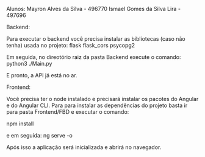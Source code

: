 Alunos:
Mayron Alves da Silva - 496770
Ismael Gomes da Silva Lira - 497696

Backend:

Para executar o backend você precisa instalar as bibliotecas (caso não tenha) usada no projeto:
flask
flask_cors
psycopg2

Em seguida, no direotório raiz da pasta Backend execute o comando:
python3 ./Main.py

E pronto, a API já está no ar.


Frontend:

Você precisa ter o node instalado e precisará instalar os pacotes do Angular e do Angular CLI.
Para para instalar as dependências do projeto basta ir para pasta Frontend/FBD e executar o 
comando:

npm install 

e em seguida:
ng serve -o

Após isso a aplicação será inicializada e abrirá no navegador.